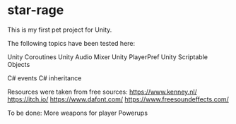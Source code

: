# star-rage
This is my first pet project for Unity.

The following topics have been tested here:

Unity Coroutines
Unity Audio Mixer
Unity PlayerPref
Unity Scriptable Objects

C# events
C# inheritance 

Resources were taken from free sources:
https://www.kenney.nl/
https://itch.io/
https://www.dafont.com/
https://www.freesoundeffects.com/

To be done:
More weapons for player
Powerups